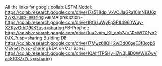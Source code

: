 All the links for google collab:
LSTM Model: https://colab.research.google.com/drive/17s5T8dp_VxVCJlaGRa10InNEiU6zzWkL?usp=sharing
ARIMA prediction - https://colab.research.google.com/drive/1BfS8uWyFpGP8496DWuy-XZKyvOthD90K?usp=sharing
FB-Prophet: https://colab.research.google.com/drive/1uu2xam_KiI_oqb7JVSRsWI7Gfyq20JX_?usp=sharing
Building DB: https://colab.research.google.com/drive/17Mwz6IlQHi2wDd06geE3f8cgb6OE8mts?usp=sharing
EDA on Car Sales: https://colab.research.google.com/drive/1QAhfTP5HyHi7N3L8D0WWHZwVac8fO37x?usp=sharing